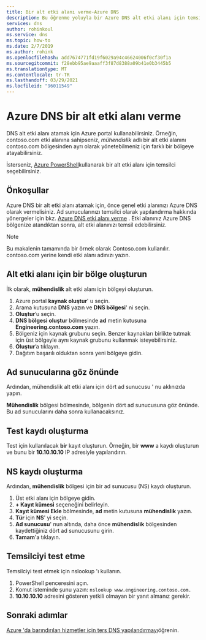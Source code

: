 ```yaml
---
title: Bir alt etki alanı verme-Azure DNS
description: Bu öğrenme yoluyla bir Azure DNS alt etki alanı için temsilci seçmeye başlayın.
services: dns
author: rohinkoul
ms.service: dns
ms.topic: how-to
ms.date: 2/7/2019
ms.author: rohink
ms.openlocfilehash: add7674771fd19f6029a94c46624006f0cf30f1a
ms.sourcegitcommit: f28ebb95ae9aaaff3f87d8388a09b41e0b3445b5
ms.translationtype: MT
ms.contentlocale: tr-TR
ms.lasthandoff: 03/29/2021
ms.locfileid: "96011549"
---
```

# <a name="delegate-an-azure-dns-subdomain"></a>Azure DNS bir alt etki alanı verme

DNS alt etki alanı atamak için Azure portal kullanabilirsiniz. Örneğin, contoso.com etki alanına sahipseniz, *mühendislik* adlı bir alt etki alanını contoso.com bölgesinden ayrı olarak yönetebilmeniz için farklı bir bölgeye atayabilirsiniz.

İsterseniz, [Azure PowerShell](delegate-subdomain-ps.md)kullanarak bir alt etki alanı için temsilci seçebilirsiniz.

## <a name="prerequisites"></a>Önkoşullar

Azure DNS bir alt etki alanı atamak için, önce genel etki alanınızı Azure DNS olarak vermelisiniz. Ad sunucularınızı temsilci olarak yapılandırma hakkında yönergeler için bkz. [Azure DNS etki alanı verme](./dns-delegate-domain-azure-dns.md) . Etki alanınız Azure DNS bölgenize atandıktan sonra, alt etki alanınızı temsil edebilirsiniz.

> [!NOTE]
> Bu makalenin tamamında bir örnek olarak Contoso.com kullanılır. contoso.com yerine kendi etki alanı adınızı yazın.

## <a name="create-a-zone-for-your-subdomain"></a>Alt etki alanı için bir bölge oluşturun

İlk olarak, **mühendislik** alt etki alanı için bölgeyi oluşturun.

1. Azure portal **kaynak oluştur**' u seçin.
2. Arama kutusuna **DNS** yazın ve **DNS bölgesi**' ni seçin.
3. **Oluştur**’u seçin.
4. **DNS bölgesi oluştur** bölmesinde **ad** metin kutusuna **Engineering.contoso.com** yazın.
5. Bölgeniz için kaynak grubunu seçin. Benzer kaynakları birlikte tutmak için üst bölgeyle aynı kaynak grubunu kullanmak isteyebilirsiniz.
6. **Oluştur**’a tıklayın.
7. Dağıtım başarılı olduktan sonra yeni bölgeye gidin.

## <a name="note-the-name-servers"></a>Ad sunucularına göz önünde

Ardından, mühendislik alt etki alanı için dört ad sunucusu ' nu aklınızda yapın.

**Mühendislik** bölgesi bölmesinde, bölgenin dört ad sunucusuna göz önünde. Bu ad sunucularını daha sonra kullanacaksınız.

## <a name="create-a-test-record"></a>Test kaydı oluşturma

Test için kullanılacak **bir** kayıt oluşturun. Örneğin, bir **www** a kaydı oluşturun ve bunu bir **10.10.10.10** IP adresiyle yapılandırın.

## <a name="create-an-ns-record"></a>NS kaydı oluşturma

Ardından, **mühendislik** bölgesi için bir ad sunucusu (NS) kaydı oluşturun.

1. Üst etki alanı için bölgeye gidin.
2. **+ Kayıt kümesi** seçeneğini belirleyin.
3. **Kayıt kümesi Ekle** bölmesinde, **ad** metin kutusuna **mühendislik** yazın.
4. **Tür** için **NS**' yi seçin.
5. **Ad sunucusu**' nun altında, daha önce **mühendislik** bölgesinden kaydettiğiniz dört ad sunucusunu girin.
6. **Tamam**'a tıklayın.

## <a name="test-the-delegation"></a>Temsilciyi test etme

Temsilciyi test etmek için nslookup 'ı kullanın.

1. PowerShell penceresini açın.
2. Komut isteminde şunu yazın: `nslookup www.engineering.contoso.com.`
3. **10.10.10.10** adresini gösteren yetkili olmayan bir yanıt almanız gerekir.

## <a name="next-steps"></a>Sonraki adımlar

[Azure 'da barındırılan hizmetler için ters DNS yapılandırmayı](dns-reverse-dns-for-azure-services.md)öğrenin.